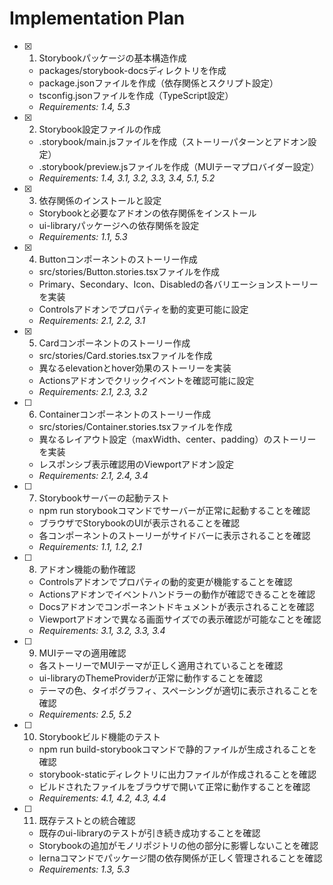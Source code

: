 # Implementation Plan

- [x] 1. Storybookパッケージの基本構造作成
  - packages/storybook-docsディレクトリを作成
  - package.jsonファイルを作成（依存関係とスクリプト設定）
  - tsconfig.jsonファイルを作成（TypeScript設定）
  - _Requirements: 1.4, 5.3_

- [x] 2. Storybook設定ファイルの作成
  - .storybook/main.jsファイルを作成（ストーリーパターンとアドオン設定）
  - .storybook/preview.jsファイルを作成（MUIテーマプロバイダー設定）
  - _Requirements: 1.4, 3.1, 3.2, 3.3, 3.4, 5.1, 5.2_

- [x] 3. 依存関係のインストールと設定
  - Storybookと必要なアドオンの依存関係をインストール
  - ui-libraryパッケージへの依存関係を設定
  - _Requirements: 1.1, 5.3_

- [x] 4. Buttonコンポーネントのストーリー作成
  - src/stories/Button.stories.tsxファイルを作成
  - Primary、Secondary、Icon、Disabledの各バリエーションストーリーを実装
  - Controlsアドオンでプロパティを動的変更可能に設定
  - _Requirements: 2.1, 2.2, 3.1_

- [x] 5. Cardコンポーネントのストーリー作成
  - src/stories/Card.stories.tsxファイルを作成
  - 異なるelevationとhover効果のストーリーを実装
  - Actionsアドオンでクリックイベントを確認可能に設定
  - _Requirements: 2.1, 2.3, 3.2_

- [ ] 6. Containerコンポーネントのストーリー作成
  - src/stories/Container.stories.tsxファイルを作成
  - 異なるレイアウト設定（maxWidth、center、padding）のストーリーを実装
  - レスポンシブ表示確認用のViewportアドオン設定
  - _Requirements: 2.1, 2.4, 3.4_

- [ ] 7. Storybookサーバーの起動テスト
  - npm run storybookコマンドでサーバーが正常に起動することを確認
  - ブラウザでStorybookのUIが表示されることを確認
  - 各コンポーネントのストーリーがサイドバーに表示されることを確認
  - _Requirements: 1.1, 1.2, 2.1_

- [ ] 8. アドオン機能の動作確認
  - Controlsアドオンでプロパティの動的変更が機能することを確認
  - Actionsアドオンでイベントハンドラーの動作が確認できることを確認
  - Docsアドオンでコンポーネントドキュメントが表示されることを確認
  - Viewportアドオンで異なる画面サイズでの表示確認が可能なことを確認
  - _Requirements: 3.1, 3.2, 3.3, 3.4_

- [ ] 9. MUIテーマの適用確認
  - 各ストーリーでMUIテーマが正しく適用されていることを確認
  - ui-libraryのThemeProviderが正常に動作することを確認
  - テーマの色、タイポグラフィ、スペーシングが適切に表示されることを確認
  - _Requirements: 2.5, 5.2_

- [ ] 10. Storybookビルド機能のテスト
  - npm run build-storybookコマンドで静的ファイルが生成されることを確認
  - storybook-staticディレクトリに出力ファイルが作成されることを確認
  - ビルドされたファイルをブラウザで開いて正常に動作することを確認
  - _Requirements: 4.1, 4.2, 4.3, 4.4_

- [ ] 11. 既存テストとの統合確認
  - 既存のui-libraryのテストが引き続き成功することを確認
  - Storybookの追加がモノリポジトリの他の部分に影響しないことを確認
  - lernaコマンドでパッケージ間の依存関係が正しく管理されることを確認
  - _Requirements: 1.3, 5.3_